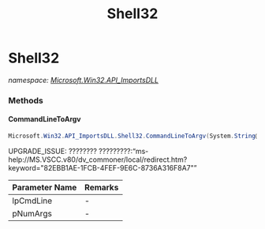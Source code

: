 ﻿---
title: Shell32
---

# Shell32
_namespace: [Microsoft.Win32.API_ImportsDLL](N-Microsoft.Win32.API_ImportsDLL.html)_



### Methods

#### CommandLineToArgv
```csharp
Microsoft.Win32.API_ImportsDLL.Shell32.CommandLineToArgv(System.String@,System.Int16@)
```
UPGRADE_ISSUE: ???????? ?????????:“ms-help://MS.VSCC.v80/dv_commoner/local/redirect.htm?keyword="82EBB1AE-1FCB-4FEF-9E6C-8736A316F8A7"”

|Parameter Name|Remarks|
|--------------|-------|
|lpCmdLine|-|
|pNumArgs|-|





